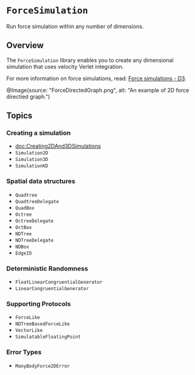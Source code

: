 # ``ForceSimulation``

Run force simulation within any number of dimensions.

## Overview

The `ForceSimulation` library enables you to create any dimensional simulation that uses velocity Verlet integration.

For more information on force simulations, read: [Force simulations - D3](https://d3js.org/d3-force/simulation). 


@Image(source: "ForceDirectedGraph.png", alt: "An example of 2D force directied graph.")



## Topics

### Creating a simulation

* <doc:Creating2DAnd3DSimulations>
* ``Simulation2D``
* ``Simulation3D``
* ``SimulationKD``

### Spatial data structures

- ``Quadtree``
- ``QuadtreeDelegate``
- ``QuadBox``
- ``Octree``
- ``OctreeDelegate``
- ``OctBox``
- ``NDTree``
- ``NDTreeDelegate``
- ``NDBox``
- ``EdgeID``

### Deterministic Randomness

- ``FloatLinearCongruentialGenerator``
- ``LinearCongruentialGenerator``

### Supporting Protocols

- ``ForceLike``
- ``NDTreeBasedForceLike``
- ``VectorLike``
- ``SimulatableFloatingPoint``

### Error Types

- ``ManyBodyForce2DError``
